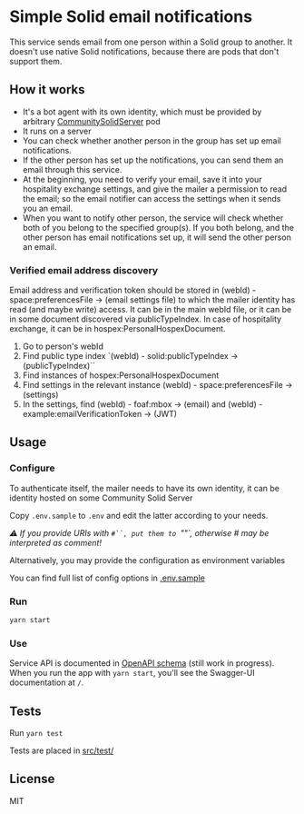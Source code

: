 # Simple Solid email notifications

This service sends email from one person within a Solid group to another. It doesn't use native Solid notifications, because there are pods that don't support them.

## How it works

- It's a bot agent with its own identity, which must be provided by arbitrary [CommunitySolidServer](https://github.com/CommunitySolidServer/CommunitySolidServer) pod
- It runs on a server
- You can check whether another person in the group has set up email notifications.
- If the other person has set up the notifications, you can send them an email through this service.
- At the beginning, you need to verify your email, save it into your hospitality exchange settings, and give the mailer a permission to read the email; so the email notifier can access the settings when it sends you an email.
- When you want to notify other person, the service will check whether both of you belong to the specified group(s). If you both belong, and the other person has email notifications set up, it will send the other person an email.

### Verified email address discovery

Email address and verification token should be stored in (webId) - space:preferencesFile -> (email settings file) to which the mailer identity has read (and maybe write) access. It can be in the main webId file, or it can be in some document discovered via publicTypeIndex. In case of hospitality exchange, it can be in hospex:PersonalHospexDocument.

1. Go to person's webId
1. Find public type index `(webId) - solid:publicTypeIndex -> (publicTypeIndex)``
1. Find instances of hospex:PersonalHospexDocument
1. Find settings in the relevant instance (webId) - space:preferencesFile -> (settings)
1. In the settings, find (webId) - foaf:mbox -> (email) and (webId) - example:emailVerificationToken -> (JWT)

## Usage

### Configure

To authenticate itself, the mailer needs to have its own identity, it can be identity hosted on some Community Solid Server

Copy `.env.sample` to `.env` and edit the latter according to your needs.

_:warning: If you provide URIs with `#``, put them to `""`, otherwise # may be interpreted as comment!_

Alternatively, you may provide the configuration as environment variables

You can find full list of config options in [.env.sample](./.env.sample)

### Run

```sh
yarn start
```

### Use

Service API is documented in [OpenAPI schema](./apidocs/openapi.json) (still work in progress). When you run the app with `yarn start`, you'll see the Swagger-UI documentation at `/`.

## Tests

Run `yarn test`

Tests are placed in [src/test/](./src/test/)

## License

MIT
